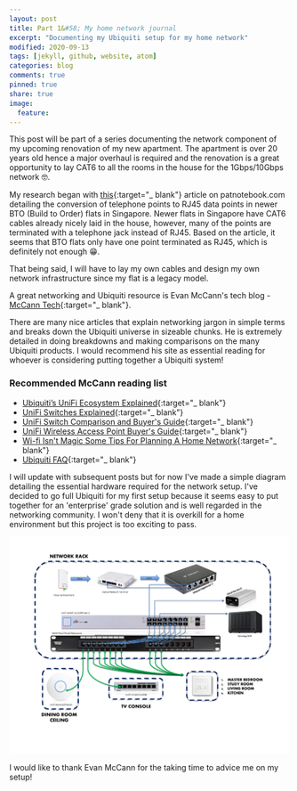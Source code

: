 ```yaml
---
layout: post
title: Part 1&#58; My home network journal
excerpt: "Documenting my Ubiquiti setup for my home network"
modified: 2020-09-13
tags: [jekyll, github, website, atom]
categories: blog
comments: true
pinned: true
share: true
image:
  feature:
---
```


This post will be part of a series documenting the network component of my upcoming renovation of my new apartment. The apartment is over 20 years old hence a major overhaul is required and the renovation is a great opportunity to lay CAT6 to all the rooms in the house for the 1Gbps/10Gbps network 🤓.

My research began with [this](https://www.patnotebook.com/bto-networking-singapore/){:target="_ blank"} article on patnotebook.com detailing the conversion of telephone points to RJ45 data points in newer BTO (Build to Order) flats in Singapore. Newer flats in Singapore have CAT6 cables already nicely laid in the house, however, many of the points are terminated with a telephone jack instead of RJ45. Based on the article, it seems that BTO flats only have one point terminated as RJ45, which is definitely not enough 😁.

That being said, I will have to lay my own cables and design my own network infrastructure since my flat is a legacy model.

A great networking and Ubiquiti resource is Evan McCann's tech blog - [McCann Tech](https://evanmccann.net/){:target="_ blank"}.

There are many nice articles that explain networking jargon in simple terms and breaks down the Ubiquiti universe in sizeable chunks. He is extremely detailed in doing breakdowns and making comparisons on the many Ubiquiti products. I would recommend his site as essential reading for whoever is considering putting together a Ubiquiti system!

### Recommended McCann reading list

* [Ubiquiti’s UniFi Ecosystem Explained](https://evanmccann.net/blog/unifi-ecosystem-overview){:target="_ blank"}
* [UniFi Switches Explained](https://evanmccann.net/blog/2020/6/unifi-switches-explained){:target="_ blank"}
* [UniFi Switch Comparison and Buyer's Guide](https://evanmccann.net/blog/2020/6/unifi-switches-buyers-guide){:target="_ blank"}
* [UniFi Wireless Access Point Buyer's Guide](https://evanmccann.net/blog/unifi-ap-breakdown){:target="_ blank"}
* [Wi-fi Isn't Magic Some Tips For Planning A Home Network](https://evanmccann.net/blog/home-network-tips){:target="_ blank"}
* [Ubiquiti FAQ](https://evanmccann.net/blog/2020/6/ubiquiti-faq){:target="_ blank"}

I will update with subsequent posts but for now I've made a simple diagram detailing the essential hardware required for the network setup. I've decided to go full Ubiquiti for my first setup because it seems easy to put together for an 'enterprise' grade solution and is well regarded in the networking community. I won't deny that it is overkill for a home environment but this project is too exciting to pass.

![Network diagram](/assets/Network_diagram.jpg)

I would like to thank Evan McCann for the taking time to advice me on my setup!
